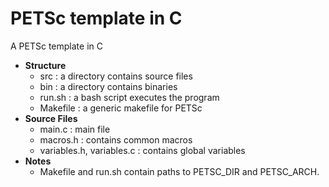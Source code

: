 # PETSc template in C
A PETSc template in C

* **Structure**
  - src : a directory contains source files
  - bin : a directory contains binaries
  - run.sh : a bash script executes the program 
  - Makefile : a generic makefile for PETSc
* **Source Files**
  - main.c : main file
  - macros.h : contains common macros
  - variables.h, variables.c : contains global variables
* **Notes**
  - Makefile and run.sh contain paths to PETSC_DIR and PETSC_ARCH.
